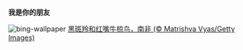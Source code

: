 
**我是你的朋友**

![bing-wallpaper](https://www.bing.com/th?id=OHR.ImpalaOxpecker_ZH-CN9652434873_1920x1080.jpg)
[黑斑羚和红嘴牛椋鸟，南非 (© Matrishva Vyas/Getty Images)](https://www.bing.com/search?q=%E5%8F%8B%E8%B0%8A%E6%97%A5&amp;form=hpcapt&amp;mkt=zh-cn)
  